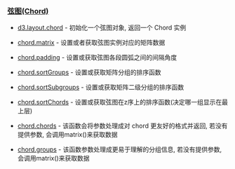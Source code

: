 ### [](https://github.com/mbostock/d3/wiki/Api%E5%8F%82%E8%80%83#%E5%BC%A6%E5%9B%BEchord)[弦图(Chord)](https://github.com/mbostock/d3/wiki/Chord-Layout)

*   [d3.layout.chord](https://github.com/mbostock/d3/wiki/Chord-Layout#wiki-chord)&nbsp;- 初始化一个弦图对象, 返回一个 Chord 实例

*   [chord.matrix](https://github.com/mbostock/d3/wiki/Chord-Layout#wiki-matrix)&nbsp;- 设置或者获取弦图实例对应的矩阵数据

*   [chord.padding](https://github.com/mbostock/d3/wiki/Chord-Layout#wiki-padding)&nbsp;- 设置或获取弦图各段圆弧之间的间隔角度

*   [chord.sortGroups](https://github.com/mbostock/d3/wiki/Chord-Layout#wiki-sortGroups)&nbsp;- 设置或获取矩阵分组的排序函数

*   [chord.sortSubgroups](https://github.com/mbostock/d3/wiki/Chord-Layout#wiki-sortSubgroups)&nbsp;- 设置或获取矩阵二级分组的排序函数

*   [chord.sortChords](https://github.com/mbostock/d3/wiki/Chord-Layout#wiki-sortChords)&nbsp;- 设置或获取弦图在z序上的排序函数(决定哪一组显示在最上层)

*   [chord.chords](https://github.com/mbostock/d3/wiki/Chord-Layout#wiki-chords)&nbsp;- 该函数会将参数处理成对 chord 更友好的格式并返回, 若没有提供参数, 会调用matrix()来获取数据

*   [chord.groups](https://github.com/mbostock/d3/wiki/Chord-Layout#wiki-groups)&nbsp;- 该函数参数处理成更易于理解的分组信息, 若没有提供参数, 会调用matrix()来获取数据